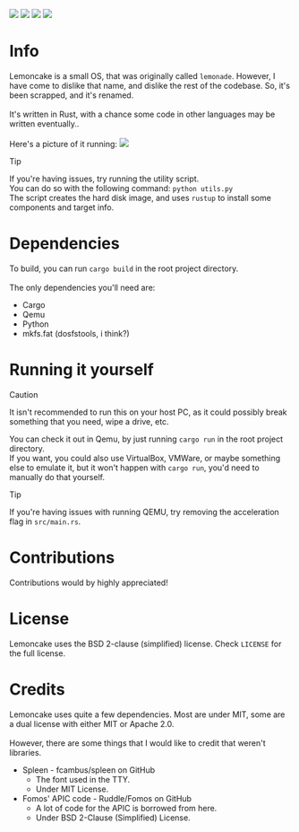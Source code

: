 [![](https://tokei.rs/b1/github/SniverDaBest/lemoncake)](https://github.com/SniverDaBest/lemoncake)
[![](https://img.shields.io/github/actions/workflow/status/SniverDaBest/lemoncake/rust.yml?style=plastic&color=fish)](https://github.com/SniverDaBest/lemoncake/actions/)
[![](https://img.shields.io/github/languages/top/SniverDaBest/lemoncake?style=plastic&color=%23ef5124)](https://github.com/SniverDaBest/lemoncake)
[![](https://img.shields.io/github/license/SniverDaBest/lemoncake?style=plastic&color=%23b60110)](https://github.com/SniverDaBest/lemoncake/blob/main/LICENSE)

# Info
Lemoncake is a small OS, that was originally called `lemonade`. However, I have come to dislike that name, and dislike the rest of the codebase. So, it's been scrapped, and it's renamed.\
\
It's written in Rust, with a chance some code in other languages may be written eventually..\
\
Here's a picture of it running:
![](https://github.com/user-attachments/assets/931f4e19-421a-4f88-b083-c0b8c6cb7fd6)

>[!TIP]
> If you're having issues, try running the utility script.\
> You can do so with the following command: `python utils.py`\
> The script creates the hard disk image, and uses `rustup` to install some components and target info.

# Dependencies
To build, you can run `cargo build` in the root project directory.\
\
The only dependencies you'll need are:
- Cargo
- Qemu
- Python
- mkfs.fat (dosfstools, i think?)
<!-- END OF LIST><!-->

# Running it yourself
>[!CAUTION]
> It isn't recommended to run this on your host PC, as it could possibly break something that you need, wipe a drive, etc.

You can check it out in Qemu, by just running `cargo run` in the root project directory.\
If you want, you could also use VirtualBox, VMWare, or maybe something else to emulate it, but it won't happen with `cargo run`, you'd need to manually do that yourself.

>[!TIP]
> If you're having issues with running QEMU, try removing the acceleration flag in `src/main.rs`.

# Contributions
Contributions would by highly appreciated!

# License
Lemoncake uses the BSD 2-clause (simplified) license. Check `LICENSE` for the full license.

# Credits
Lemoncake uses quite a few dependencies. Most are under MIT, some are a dual license with either MIT or Apache 2.0.\
\
However, there are some things that I would like to credit that weren't libraries.
* Spleen - fcambus/spleen on GitHub
    * The font used in the TTY.
    * Under MIT License.
* Fomos' APIC code - Ruddle/Fomos on GitHub
    * A lot of code for the APIC is borrowed from here.
    * Under BSD 2-Clause (Simplified) License.